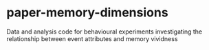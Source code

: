 # paper-memory-dimensions
Data and analysis code for behavioural experiments investigating the relationship between event attributes and memory vividness
